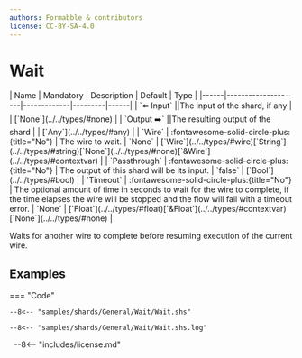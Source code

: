 ```yaml
---
authors: Formabble & contributors
license: CC-BY-SA-4.0
---
```



# Wait

<div class="sh-parameters" markdown="1">
| Name | Mandatory | Description | Default | Type |
|------|---------------------|-------------|---------|------|
| `⬅️ Input` ||The input of the shard, if any | | [`None`](../../types/#none) |
| `Output ➡️` ||The resulting output of the shard | | [`Any`](../../types/#any) |
| `Wire` | :fontawesome-solid-circle-plus:{title="No"}  | The wire to wait. | `None` | [`Wire`](../../types/#wire)[`String`](../../types/#string)[`None`](../../types/#none)[`&Wire`](../../types/#contextvar) |
| `Passthrough` | :fontawesome-solid-circle-plus:{title="No"}  | The output of this shard will be its input. | `false` | [`Bool`](../../types/#bool) |
| `Timeout` | :fontawesome-solid-circle-plus:{title="No"}  | The optional amount of time in seconds to wait for the wire to complete, if the time elapses the wire will be stopped and the flow will fail with a timeout error. | `None` | [`Float`](../../types/#float)[`&Float`](../../types/#contextvar)[`None`](../../types/#none) |

</div>

Waits for another wire to complete before resuming execution of the current wire.

## Examples

=== "Code"

  ```x86asm linenums="1"
  --8<-- "samples/shards/General/Wait/Wait.shs"
  ```

  ```
  --8<-- "samples/shards/General/Wait/Wait.shs.log"
  ```
&nbsp;
--8<-- "includes/license.md"

